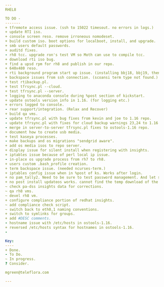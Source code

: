 ```yaml
---
RHEL8

TO DO -
-------
+ tfremote access issue. (ssh to 15022 timesout. no errors in logs.)
+ update RTI iso.
+ console screen reso. remove irroneous nomodeset.
+ build custom iso. boot options for localboot, install, and upgrade.
+ smb users default passwords.
+ auditd fixes.
- rh8 tcc. upgrade ron's test VM so Moth can use to compile tcc.
+ download rti iso bug.
+ find a upsd rpm for rh8 and publish in our repo.
+ 640x480 reso.
+ rti background program start up issue. (installing bbj18, bbj19, then java, fixes but adds wasted time.)
+ backspace issues from ssh connection. (scoansi term type not found.)
+ test rtibackup.pl.
+ test tfrsync.pl --cloud.
+ test tfrsync.pl --server.
+ logging to anaconda console during %post section of kickstart. 
+ update ostools version info in 1.16. (for logging etc.)
+ errors logged to console.
- rear support/integration. (Relax and Recover)
+ build qa vms.
- update tfrsync.pl with bug fixes from kevin and joe to 1.16 repo.
- update tfrsync.pl with fixes for cloud backup warnings 23,24 to 1.16 repo.
- merge in server-to-server tfrsync.pl fixes to ostools-1.16 repo.
+ document how to create usb media.
+ test kaseya processes.
- make backups and os migrations "sendgrid aware".
+ add os media isos to repo server.
+ display issue for silent install when registering with insights.  
+ iptables issue because of perl local ip issue.
- in-place os upgrade process from rh7 to rh8.
+ users custom .bash_profile creation.
+ term backspace issue. (needed ncurses-term.)
+ iptables config issue when in %post of ks. Works after login.
+ no pam_tally2. Need to be sure to test password management. And let support know.
+ no post install updateos works. cannot find the temp download of the script.     
~ check pa-dss insights data for corrections.
~ qa rh8 vms.
~ devel rh8 vm.
+ configure compliance portion of redhat insights.
~ add compliance check script.
~ switch back to eth0,1 naming conventions.
+ switch to symlinks for groups.   
+ add #DESC comments.
- hostname issue with /etc/hosts in ostools-1.16.
+ reversed /etc/hosts syntax for hostnames in ostools-1.16.
-  

Key:
----
+ Done.
- To Do.
~ In progress.
? Consider.

mgreen@teleflora.com

---
```

